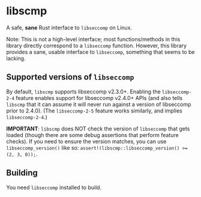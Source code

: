 # libscmp

A safe, **sane** Rust interface to `libseccomp` on Linux.

Note: This is not a high-level interface; most functions/methods in this library directly correspond to a `libseccomp` function. However, this library provides a sane, usable interface to `libseccomp`, something that seems to be lacking.

## Supported versions of `libseccomp`

By default, `libscmp` supports libseccomp v2.3.0+. Enabling the `libseccomp-2-4` feature enables support for libseccomp v2.4.0+ APIs (and also tells `libscmp` that it can assume it will never run against a version of libseccomp prior to 2.4.0). (The `libseccomp-2-5` feature works similarly, and implies `libseccomp-2-4`.)

**IMPORTANT**: `libscmp` does NOT check the version of `libseccomp` that gets loaded (though there are some debug assertions that perform feature checks). If you need to ensure the version matches, you can use `libseccomp_version()` like so: `assert!(libscmp::libseccomp_version() >= (2, 3, 0));`.

## Building

You need `libseccomp` installed to build.
